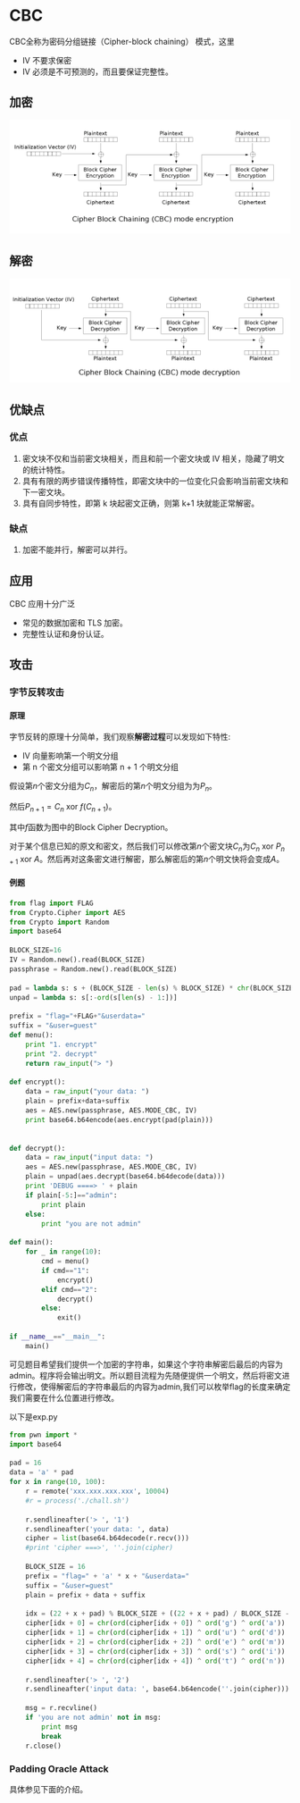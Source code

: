 # CBC

CBC全称为密码分组链接（Cipher-block chaining） 模式，这里

- IV 不要求保密
- IV 必须是不可预测的，而且要保证完整性。

## 加密

![](./figure/cbc_encryption.png)

## 解密

![](./figure/cbc_decryption.png)

## 优缺点

### 优点

1. 密文块不仅和当前密文块相关，而且和前一个密文块或 IV 相关，隐藏了明文的统计特性。
2. 具有有限的两步错误传播特性，即密文块中的一位变化只会影响当前密文块和下一密文块。
3. 具有自同步特性，即第 k 块起密文正确，则第 k+1 块就能正常解密。

### 缺点

1. 加密不能并行，解密可以并行。

## 应用

CBC 应用十分广泛

- 常见的数据加密和 TLS 加密。
- 完整性认证和身份认证。

## 攻击

###  字节反转攻击

#### 原理
字节反转的原理十分简单，我们观察**解密过程**可以发现如下特性:

- IV 向量影响第一个明文分组
- 第 n 个密文分组可以影响第 n + 1 个明文分组

假设第$n$个密文分组为$C_n$，解密后的第$n$个明文分组为为$P_n$。

然后$P_{n+1}=C_n~\text{xor}~f(C_{n+1})$。

其中$f$函数为图中的$\text{Block Cipher Decryption}$。

对于某个信息已知的原文和密文，然后我们可以修改第$n$个密文块$C_n$为$C_n~\text{xor}~P_{n+1}~\text{xor}~A$。然后再对这条密文进行解密，那么解密后的第$n$个明文快将会变成$A$。

#### 例题

```python
from flag import FLAG
from Crypto.Cipher import AES
from Crypto import Random
import base64

BLOCK_SIZE=16
IV = Random.new().read(BLOCK_SIZE)
passphrase = Random.new().read(BLOCK_SIZE)

pad = lambda s: s + (BLOCK_SIZE - len(s) % BLOCK_SIZE) * chr(BLOCK_SIZE - len(s) % BLOCK_SIZE)
unpad = lambda s: s[:-ord(s[len(s) - 1:])]

prefix = "flag="+FLAG+"&userdata="
suffix = "&user=guest"
def menu():
    print "1. encrypt"
    print "2. decrypt"
    return raw_input("> ")

def encrypt():
    data = raw_input("your data: ")
    plain = prefix+data+suffix
    aes = AES.new(passphrase, AES.MODE_CBC, IV)
    print base64.b64encode(aes.encrypt(pad(plain)))


def decrypt():
    data = raw_input("input data: ")
    aes = AES.new(passphrase, AES.MODE_CBC, IV)
    plain = unpad(aes.decrypt(base64.b64decode(data)))
    print 'DEBUG ====> ' + plain
    if plain[-5:]=="admin":
        print plain
    else:
        print "you are not admin"

def main():
    for _ in range(10):
        cmd = menu()
        if cmd=="1":
            encrypt()
        elif cmd=="2":
            decrypt()
        else:
            exit()

if __name__=="__main__":
    main()
```

可见题目希望我们提供一个加密的字符串，如果这个字符串解密后最后的内容为admin。程序将会输出明文。所以题目流程为先随便提供一个明文，然后将密文进行修改，使得解密后的字符串最后的内容为admin,我们可以枚举flag的长度来确定我们需要在什么位置进行修改。

以下是exp.py

```python
from pwn import *
import base64

pad = 16
data = 'a' * pad
for x in range(10, 100):
    r = remote('xxx.xxx.xxx.xxx', 10004)
    #r = process('./chall.sh')
    
    r.sendlineafter('> ', '1')
    r.sendlineafter('your data: ', data)
    cipher = list(base64.b64decode(r.recv()))
    #print 'cipher ===>', ''.join(cipher)
    
    BLOCK_SIZE = 16
    prefix = "flag=" + 'a' * x + "&userdata="
    suffix = "&user=guest"
    plain = prefix + data + suffix
    
    idx = (22 + x + pad) % BLOCK_SIZE + ((22 + x + pad) / BLOCK_SIZE - 1) * BLOCK_SIZE
    cipher[idx + 0] = chr(ord(cipher[idx + 0]) ^ ord('g') ^ ord('a'))
    cipher[idx + 1] = chr(ord(cipher[idx + 1]) ^ ord('u') ^ ord('d'))
    cipher[idx + 2] = chr(ord(cipher[idx + 2]) ^ ord('e') ^ ord('m'))
    cipher[idx + 3] = chr(ord(cipher[idx + 3]) ^ ord('s') ^ ord('i'))
    cipher[idx + 4] = chr(ord(cipher[idx + 4]) ^ ord('t') ^ ord('n'))

    r.sendlineafter('> ', '2')
    r.sendlineafter('input data: ', base64.b64encode(''.join(cipher)))

    msg = r.recvline()
    if 'you are not admin' not in msg:
        print msg
        break
    r.close()  

```
### Padding Oracle Attack
具体参见下面的介绍。
